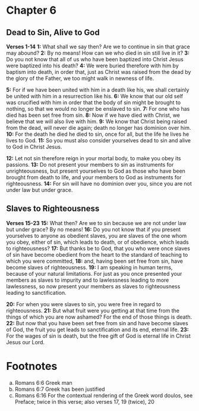 # Chapter 6
## Dead to Sin, Alive to God
**Verses 1-14**
**1:** What shall we say then? Are we to continue in sin that grace may abound?
**2:** By no means! How can we who died in sin still live in it?
**3:** Do you not know that all of us who have been baptized into Christ Jesus were baptized into his death?
**4:** We were buried therefore with him by baptism into death, in order that, just as Christ was raised from the dead by the glory of the Father, we too might walk in newness of life.

**5:** For if we have been united with him in a death like his, we shall certainly be united with him in a resurrection like his.
**6:** We know that our old self was crucified with him in order that the body of sin might be brought to nothing, so that we would no longer be enslaved to sin.
**7:** For one who has died has been set free from sin.
**8:** Now if we have died with Christ, we believe that we will also live with him.
**9:** We know that Christ being raised from the dead, will never die again; death no longer has dominion over him.
**10:** For the death he died he died to sin, once for all, but the life he lives he lives to God.
**11:** So you must also consider yourselves dead to sin and alive to God in Christ Jesus.

**12:** Let not sin therefore reign in your mortal body, to make you obey its passions.
**13:** Do not present your members to sin as instruments for unrighteousness, but present yourselves to God as those who have been brought from death to life, and your members to God as instruments for righteousness.
**14:** For sin will have no dominion over you, since you are not under law but under grace.

## Slaves to Righteousness
**Verses 15-23**
**15:** What then? Are we to sin because we are not under law but under grace? By no means!
**16:** Do you not know that if you present yourselves to anyone as obedient slaves, you are slaves of the one whom you obey, either of sin, which leads to death, or of obedience, which leads to righteousness?
**17:** But thanks be to God, that you who were once slaves of sin have become obedient from the heart to the standard of teaching to which you were committed,
**18:** and, having been set free from sin, have become slaves of righteousness.
**19:** I am speaking in human terms, because of your natural limitations. For just as you once presented your members as slaves to impurity and to lawlessness leading to more lawlessness, so now present your members as slaves to righteousness leading to sanctification.

**20:** For when you were slaves to sin, you were free in regard to righteousness.
**21:** But what fruit were you getting at that time from the things of which you are now ashamed? For the end of those things is death.
**22:** But now that you have been set free from sin and have become slaves of God, the fruit you get leads to sanctification and its end, eternal life.
**23:** For the wages of sin is death, but the free gift of God is eternal life in Christ Jesus our Lord.

# Footnotes
<ol type='a'>
	<li>Romans 6:6 Greek man</li>
	<li>Romans 6:7 Greek has been justified</li>
	<li>Romans 6:16 For the contextual rendering of the Greek word doulos, see Preface; twice in this verse; also verses 17, 19 (twice), 20</li>
</ol>
